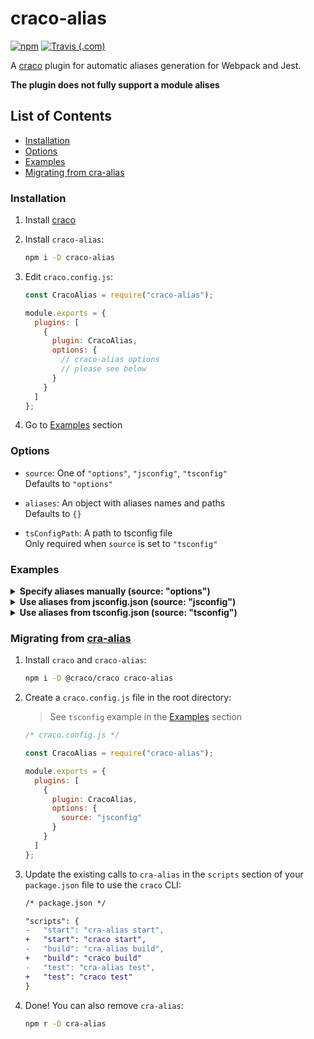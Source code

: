 # craco-alias

[![npm](https://img.shields.io/npm/v/craco-alias.svg)](https://www.npmjs.com/package/craco-alias)
[![Travis (.com)](https://img.shields.io/travis/com/risenforces/craco-alias)](https://travis-ci.com/risenforces/craco-alias)

A [craco](https://github.com/sharegate/craco) plugin for automatic aliases generation for Webpack and Jest.

**The plugin does not fully support a module alises**

## List of Contents

- [Installation](#installation)
- [Options](#options)
- [Examples](#examples)
- [Migrating from cra-alias](#migrating-from-cra-alias)

### Installation

1. Install [craco](https://github.com/sharegate/craco)

2. Install `craco-alias`:

   ```sh
   npm i -D craco-alias
   ```

3. Edit `craco.config.js`:

   ```js
   const CracoAlias = require("craco-alias");

   module.exports = {
     plugins: [
       {
         plugin: CracoAlias,
         options: {
           // craco-alias options
           // please see below
         }
       }
     ]
   };
   ```

4. Go to [Examples](#examples) section

### Options

- `source`:
  One of `"options"`, `"jsconfig"`, `"tsconfig"`  
  Defaults to `"options"`

- `aliases`:
  An object with aliases names and paths  
  Defaults to `{}`

- `tsConfigPath`:
  A path to tsconfig file  
  Only required when `source` is set to `"tsconfig"`

### Examples

<details>
<summary><b>Specify aliases manually (source: "options")</b></summary>

> Note: you don't need to add `/*` part for directories in this case

```js
/* craco.config.js */

const CracoAlias = require("craco-alias");

module.exports = {
  plugins: [
    {
      plugin: CracoAlias,
      options: {
        source: "options",
        aliases: {
          "@file": "src/file.js",
          "@dir": "src/some/dir"
        }
      }
    }
  ]
};
```

</details>

<details>
<summary><b>Use aliases from jsconfig.json (source: "jsconfig")</b></summary>

```js
/* craco.config.js */

const CracoAlias = require("craco-alias");

module.exports = {
  plugins: [
    {
      plugin: CracoAlias,
      options: {
        source: "jsconfig"
      }
    }
  ]
};
```

> Note: your jsconfig should always have baseUrl and paths properties

```js
/* jsconfig.json */

{
  compilerOptions: {
    baseUrl: "src",
    paths: {
      "@file": ["file.js"],
      "@dir/*": ["dir/*", "dir"]
    }
  }
}
```

</details>

<details>
<summary><b>Use aliases from tsconfig.json (source: "tsconfig")</b></summary>

```js
/* craco.config.js */

const CracoAlias = require("craco-alias");

module.exports = {
  plugins: [
    {
      plugin: CracoAlias,
      options: {
        source: "tsconfig",
        // as you know, CRA doesn't allow to modify tsconfig's compilerOptions
        // so you should create a separate JSON file and extend tsconfig.json from it
        // and then just specify its path here:
        tsConfigPath: "tsconfig.paths.json"
      }
    }
  ]
};
```

```js
/* tsconfig.paths.json */

{
  compilerOptions: {
    baseUrl: "src",
    paths: {
      "@file": ["file.js"],
      "@dir/*": ["dir/*", "dir"]
    }
  }
}
```

</details>

### Migrating from [cra-alias](https://github.com/risenforces/cra-alias)

1. Install `craco` and `craco-alias`:

   ```sh
   npm i -D @craco/craco craco-alias
   ```

2. Create a `craco.config.js` file in the root directory:

   > See `tsconfig` example in the [Examples](#examples) section

   ```js
   /* craco.config.js */

   const CracoAlias = require("craco-alias");

   module.exports = {
     plugins: [
       {
         plugin: CracoAlias,
         options: {
           source: "jsconfig"
         }
       }
     ]
   };
   ```

3. Update the existing calls to `cra-alias` in the `scripts` section of your `package.json` file to use the `craco` CLI:

   ```diff
   /* package.json */

   "scripts": {
   -   "start": "cra-alias start",
   +   "start": "craco start",
   -   "build": "cra-alias build",
   +   "build": "craco build"
   -   "test": "cra-alias test",
   +   "test": "craco test"
   }
   ```

4. Done! You can also remove `cra-alias`:

   ```sh
   npm r -D cra-alias
   ```
